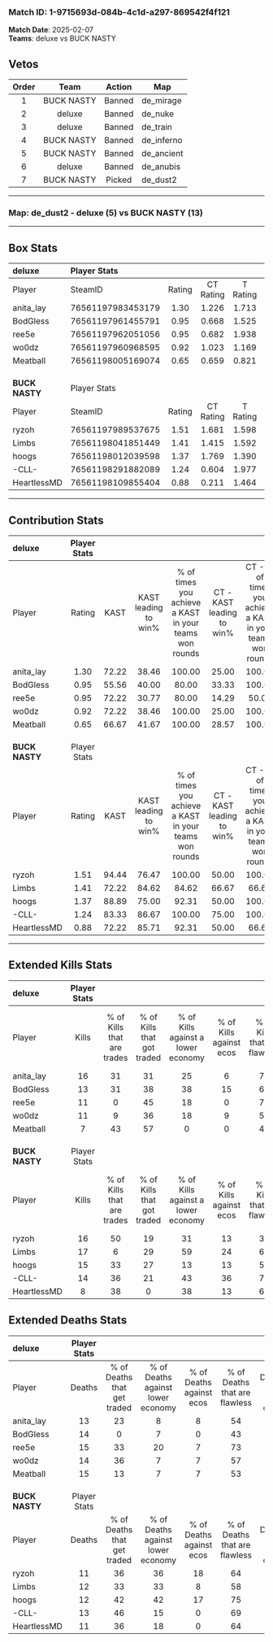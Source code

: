 ### Match ID: 1-9715693d-084b-4c1d-a297-869542f4f121  
**Match Date**: 2025-02-07  
**Teams**: deluxe vs BUCK NASTY  

## Vetos  

| Order | Team | Action | Map |
| :---: | :--: | :----: | --- |
| 1 | BUCK NASTY | Banned | de_mirage |
| 2 | deluxe | Banned | de_nuke |
| 3 | deluxe | Banned | de_train |
| 4 | BUCK NASTY | Banned | de_inferno |
| 5 | BUCK NASTY | Banned | de_ancient |
| 6 | deluxe | Banned | de_anubis |
| 7 | BUCK NASTY | Picked | de_dust2 |

---  

### **Map**: de_dust2 - deluxe (5) vs BUCK NASTY (13)  
---  

## Box Stats  

| **deluxe**     | Player Stats      |        |           |          |       |       |       |         |        |      |     |
| :- | :- | :-: | :-: | :-: | :-: | :-: | :-: | :-: | :-: | :-: | :-: |
| Player         | SteamID           | Rating | CT Rating | T Rating | KAST  |  ADR  | Kills | Assists | Deaths | K/D  | HS% |
| anita_lay      | 76561197983453179 |  1.30  |   1.226   |  1.713   | 72.22 | 93.5  |  16   |    5    |   13   | 1.23 | 37  |
| BodGless       | 76561197961455791 |  0.95  |   0.668   |  1.525   | 55.56 | 79.6  |  13   |    4    |   14   | 0.93 | 38  |
| ree5e          | 76561197962051056 |  0.95  |   0.682   |  1.938   | 72.22 | 78.7  |  11   |    5    |   15   | 0.73 | 45  |
| wo0dz          | 76561197960968595 |  0.92  |   1.023   |  1.169   | 72.22 | 67.1  |  11   |    1    |   14   | 0.79 | 36  |
| Meatball       | 76561198005169074 |  0.65  |   0.659   |  0.821   | 66.67 | 57.5  |   7   |    5    |   15   | 0.47 | 14  |
|                |                   |        |           |          |       |       |       |         |        |      |     |
|                |                   |        |           |          |       |       |       |         |        |      |     |
|                |                   |        |           |          |       |       |       |         |        |      |     |
| **BUCK NASTY** | Player Stats      |        |           |          |       |       |       |         |        |      |     |
| Player         | SteamID           | Rating | CT Rating | T Rating | KAST  |  ADR  | Kills | Assists | Deaths | K/D  | HS% |
| ryzoh          | 76561197989537675 |  1.51  |   1.681   |  1.598   | 94.44 | 85.9  |  16   |    7    |   11   | 1.45 | 43  |
| Limbs          | 76561198041851449 |  1.41  |   1.415   |  1.592   | 72.22 | 102.9 |  17   |    6    |   12   | 1.42 | 64  |
| hoogs          | 76561198012039598 |  1.37  |   1.769   |  1.390   | 88.89 | 80.6  |  15   |    6    |   12   | 1.25 | 60  |
| -CLL-          | 76561198291882089 |  1.24  |   0.604   |  1.977   | 83.33 | 80.0  |  14   |    5    |   13   | 1.08 | 42  |
| HeartlessMD    | 76561198109855404 |  0.88  |   0.211   |  1.464   | 72.22 | 60.9  |   8   |    7    |   11   | 0.73 | 50  |
---  

## Contribution Stats  

| **deluxe**     | Player Stats |       |                      |                                                        |                           |                                                             |                          |                                                            |
| :- | :-: | :-: | :-: | :-: | :-: | :-: | :-: | :-: |
| Player         |    Rating    | KAST  | KAST leading to win% | % of times you achieve a KAST in your teams won rounds | CT - KAST leading to win% | CT - % of times you achieve a KAST in your teams won rounds | T - KAST leading to win% | T - % of times you achieve a KAST in your teams won rounds |
| anita_lay      |     1.30     | 72.22 |        38.46         |                         100.00                         |           25.00           |                           100.00                            |          60.00           |                           100.00                           |
| BodGless       |     0.95     | 55.56 |        40.00         |                         80.00                          |           33.33           |                           100.00                            |          50.00           |                           66.67                            |
| ree5e          |     0.95     | 72.22 |        30.77         |                         80.00                          |           14.29           |                            50.00                            |          50.00           |                           100.00                           |
| wo0dz          |     0.92     | 72.22 |        38.46         |                         100.00                         |           25.00           |                           100.00                            |          60.00           |                           100.00                           |
| Meatball       |     0.65     | 66.67 |        41.67         |                         100.00                         |           28.57           |                           100.00                            |          60.00           |                           100.00                           |
|                |              |       |                      |                                                        |                           |                                                             |                          |                                                            |
|                |              |       |                      |                                                        |                           |                                                             |                          |                                                            |
|                |              |       |                      |                                                        |                           |                                                             |                          |                                                            |
| **BUCK NASTY** | Player Stats |       |                      |                                                        |                           |                                                             |                          |                                                            |
| Player         |    Rating    | KAST  | KAST leading to win% | % of times you achieve a KAST in your teams won rounds | CT - KAST leading to win% | CT - % of times you achieve a KAST in your teams won rounds | T - KAST leading to win% | T - % of times you achieve a KAST in your teams won rounds |
| ryzoh          |     1.51     | 94.44 |        76.47         |                         100.00                         |           50.00           |                           100.00                            |          90.91           |                           100.00                           |
| Limbs          |     1.41     | 72.22 |        84.62         |                         84.62                          |           66.67           |                            66.67                            |          90.00           |                           90.00                            |
| hoogs          |     1.37     | 88.89 |        75.00         |                         92.31                          |           50.00           |                           100.00                            |          90.00           |                           90.00                            |
| -CLL-          |     1.24     | 83.33 |        86.67         |                         100.00                         |           75.00           |                           100.00                            |          90.91           |                           100.00                           |
| HeartlessMD    |     0.88     | 72.22 |        85.71         |                         92.31                          |           50.00           |                            66.67                            |          100.00          |                           100.00                           |
---  

## Extended Kills Stats  

| **deluxe**     | Player Stats |                            |                            |                                    |                         |                              |                                 |                                       |                    |           |
| :- | :-: | :-: | :-: | :-: | :-: | :-: | :-: | :-: | :-: | :-: |
| Player         |    Kills     | % of Kills that are trades | % of Kills that got traded | % of Kills against a lower economy | % of Kills against ecos | % of Kills that are flawless | % of Kills that are close duels | % of Kills that are assisted by flash | Pistol Round Kills | AWP Kills |
| anita_lay      |      16      |             31             |             31             |                 25                 |            6            |              75              |                0                |                   0                   |         0          |     3     |
| BodGless       |      13      |             31             |             38             |                 38                 |           15            |              69              |               15                |                   0                   |         4          |     2     |
| ree5e          |      11      |             0              |             45             |                 18                 |            0            |              73              |                0                |                   0                   |         1          |     1     |
| wo0dz          |      11      |             9              |             36             |                 18                 |            9            |              55              |                0                |                   0                   |         0          |     0     |
| Meatball       |      7       |             43             |             57             |                 0                  |            0            |              43              |                0                |                   0                   |         3          |     0     |
|                |              |                            |                            |                                    |                         |                              |                                 |                                       |                    |           |
|                |              |                            |                            |                                    |                         |                              |                                 |                                       |                    |           |
|                |              |                            |                            |                                    |                         |                              |                                 |                                       |                    |           |
| **BUCK NASTY** | Player Stats |                            |                            |                                    |                         |                              |                                 |                                       |                    |           |
| Player         |    Kills     | % of Kills that are trades | % of Kills that got traded | % of Kills against a lower economy | % of Kills against ecos | % of Kills that are flawless | % of Kills that are close duels | % of Kills that are assisted by flash | Pistol Round Kills | AWP Kills |
| ryzoh          |      16      |             50             |             19             |                 31                 |           13            |              38              |                0                |                   0                   |         0          |     2     |
| Limbs          |      17      |             6              |             29             |                 59                 |           24            |              65              |               12                |                   0                   |         0          |     0     |
| hoogs          |      15      |             33             |             27             |                 13                 |           13            |              53              |                7                |                  20                   |         0          |     4     |
| -CLL-          |      14      |             36             |             21             |                 43                 |           36            |              79              |                0                |                   0                   |         0          |     2     |
| HeartlessMD    |      8       |             38             |             0              |                 38                 |           13            |              63              |                0                |                  13                   |         4          |     2     |
## Extended Deaths Stats  

| **deluxe**     | Player Stats |                             |                                   |                          |                               |                            |                           |               |
| :- | :-: | :-: | :-: | :-: | :-: | :-: | :-: | :-: |
| Player         |    Deaths    | % of Deaths that get traded | % of Deaths against lower economy | % of Deaths against ecos | % of Deaths that are flawless | % of Deaths that are close | % of Deaths while blinded | Deaths to AWP |
| anita_lay      |      13      |             23              |                 8                 |            8             |              54               |             0              |             0             |       0       |
| BodGless       |      14      |              0              |                 7                 |            0             |              43               |             7              |            21             |       0       |
| ree5e          |      15      |             33              |                20                 |            7             |              73               |             7              |             7             |       2       |
| wo0dz          |      14      |             36              |                 7                 |            7             |              57               |             7              |             0             |       0       |
| Meatball       |      15      |             13              |                 7                 |            7             |              53               |             0              |             0             |       2       |
|                |              |                             |                                   |                          |                               |                            |                           |               |
|                |              |                             |                                   |                          |                               |                            |                           |               |
|                |              |                             |                                   |                          |                               |                            |                           |               |
| **BUCK NASTY** | Player Stats |                             |                                   |                          |                               |                            |                           |               |
| Player         |    Deaths    | % of Deaths that get traded | % of Deaths against lower economy | % of Deaths against ecos | % of Deaths that are flawless | % of Deaths that are close | % of Deaths while blinded | Deaths to AWP |
| ryzoh          |      11      |             36              |                36                 |            18            |              64               |             0              |             0             |       1       |
| Limbs          |      12      |             33              |                33                 |            8             |              58               |             8              |             0             |       0       |
| hoogs          |      12      |             42              |                42                 |            17            |              75               |             8              |             0             |       4       |
| -CLL-          |      13      |             46              |                15                 |            0             |              69               |             0              |             0             |       1       |
| HeartlessMD    |      11      |             36              |                18                 |            0             |              64               |             0              |             0             |       2       |
